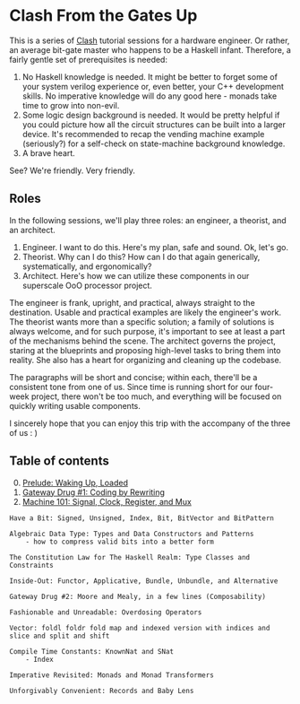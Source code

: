 # Clash From the Gates Up

This is a series of [Clash](https://clash-lang.org/) tutorial sessions for a hardware engineer. Or rather, an average bit-gate master who happens to be a Haskell infant. Therefore, a fairly gentle set of prerequisites is needed:

1. No Haskell knowledge is needed. It might be better to forget some of your system verilog experience or, even better, your C++ development skills. No imperative knowledge will do any good here - monads take time to grow into non-evil.
2. Some logic design background is needed. It would be pretty helpful if you could picture how all the circuit structures can be built into a larger device. It's recommended to recap the vending machine example (seriously?) for a self-check on state-machine background knowledge.
3. A brave heart.

See? We're friendly. Very friendly.

## Roles

In the following sessions, we'll play three roles: an engineer, a theorist, and an architect.

1. Engineer. I want to do this. Here's my plan, safe and sound. Ok, let's go.
2. Theorist. Why can I do this? How can I do that again generically, systematically, and ergonomically?
3. Architect. Here's how we can utilize these components in our superscale OoO processor project.

The engineer is frank, upright, and practical, always straight to the destination. Usable and practical examples are likely the engineer's work. The theorist wants more than a specific solution; a family of solutions is always welcome, and for such purpose, it's important to see at least a part of the mechanisms behind the scene. The architect governs the project, staring at the blueprints and proposing high-level tasks to bring them into reality. She also has a heart for organizing and cleaning up the codebase.

The paragraphs will be short and concise; within each, there'll be a consistent tone from one of us. Since time is running short for our four-week project, there won't be too much, and everything will be focused on quickly writing usable components.

I sincerely hope that you can enjoy this trip with the accompany of the three of us : )

## Table of contents

0. [Prelude: Waking Up, Loaded](0-prelude.md)
1. [Gateway Drug #1: Coding by Rewriting](1-drug.md)
2. [Machine 101: Signal, Clock, Register, and Mux](2-wire.md)

```
Have a Bit: Signed, Unsigned, Index, Bit, BitVector and BitPattern

Algebraic Data Type: Types and Data Constructors and Patterns
	- how to compress valid bits into a better form

The Constitution Law for The Haskell Realm: Type Classes and Constraints
	
Inside-Out: Functor, Applicative, Bundle, Unbundle, and Alternative

Gateway Drug #2: Moore and Mealy, in a few lines (Composability)

Fashionable and Unreadable: Overdosing Operators

Vector: foldl foldr fold map and indexed version with indices and slice and split and shift

Compile Time Constants: KnownNat and SNat
	- Index

Imperative Revisited: Monads and Monad Transformers

Unforgivably Convenient: Records and Baby Lens
```
